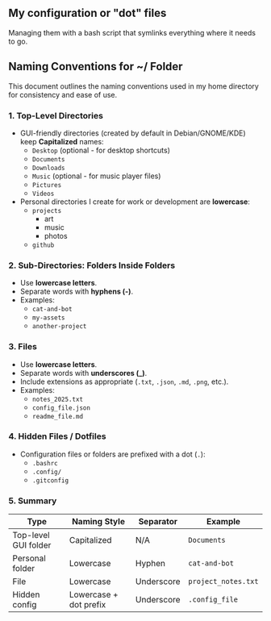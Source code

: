 ## My configuration or "dot" files

Managing them with a bash script that symlinks everything where it needs to go.

## Naming Conventions for ~/ Folder

This document outlines the naming conventions used in my home directory for consistency and ease of use.

### 1. Top-Level Directories

- GUI-friendly directories (created by default in Debian/GNOME/KDE) keep **Capitalized** names:
  - `Desktop` (optional - for desktop shortcuts)
  - `Documents`
  - `Downloads`
  - `Music` (optional - for music player files)
  - `Pictures`
  - `Videos`
- Personal directories I create for work or development are **lowercase**:
  - `projects`
    - art
    - music
    - photos
  - `github`

### 2. Sub-Directories: Folders Inside Folders

- Use **lowercase letters**.
- Separate words with **hyphens (-)**.
- Examples:
  - `cat-and-bot`
  - `my-assets`
  - `another-project`

### 3. Files

- Use **lowercase letters**.
- Separate words with **underscores (\_)**.
- Include extensions as appropriate (`.txt`, `.json`, `.md`, `.png`, etc.).
- Examples:
  - `notes_2025.txt`
  - `config_file.json`
  - `readme_file.md`

### 4. Hidden Files / Dotfiles

- Configuration files or folders are prefixed with a dot (`.`):
  - `.bashrc`
  - `.config/`
  - `.gitconfig`

### 5. Summary

| Type                 | Naming Style           | Separator  | Example             |
| -------------------- | ---------------------- | ---------- | ------------------- |
| Top-level GUI folder | Capitalized            | N/A        | `Documents`         |
| Personal folder      | Lowercase              | Hyphen     | `cat-and-bot`       |
| File                 | Lowercase              | Underscore | `project_notes.txt` |
| Hidden config        | Lowercase + dot prefix | Underscore | `.config_file`      |

